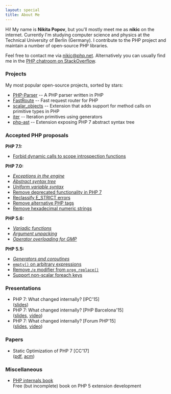 ```yaml
---
layout: special
title: About Me
---
```

Hi! My name is **Nikita Popov**, but you'll mostly meet me as **nikic** on the internet. Currently I'm studying computer
science and physics at the Technical University of Berlin (Germany). I contribute to the PHP project and maintain a
number of open-source PHP libraries.

Feel free to contact me via [nikic@php.net](mailto:nikic@php.net). Alternatively you can usually find me in the
[PHP chatroom on StackOverflow](https://chat.stackoverflow.com/rooms/11/php).

### Projects

My most popular open-source projects, sorted by stars:

 * [PHP-Parser](https://github.com/nikic/PHP-Parser) -- A PHP parser written in PHP
 * [FastRoute](https://github.com/nikic/FastRoute) -- Fast request router for PHP
 * [scalar_objects](https://github.com/nikic/scalar_objects) -- Extension that adds support for method calls on
   primitive types in PHP
 * [iter](https://github.com/nikic/iter) -- Iteration primitives using generators
 * [php-ast](https://github.com/nikic/php-ast) -- Extension exposing PHP 7 abstract syntax tree

### Accepted PHP proposals

**PHP 7.1:**

 * [Forbid dynamic calls to scope introspection functions](https://wiki.php.net/rfc/forbid_dynamic_scope_introspection)

**PHP 7.0:**

 * [*Exceptions in the engine*](https://wiki.php.net/rfc/engine_exceptions_for_php7)
 * [*Abstract syntax tree*](https://wiki.php.net/rfc/abstract_syntax_tree)
 * [*Uniform variable syntax*](https://wiki.php.net/rfc/uniform_variable_syntax)
 * [Remove deprecated functionality in PHP 7](https://wiki.php.net/rfc/remove_deprecated_functionality_in_php7)
 * [Reclassify E_STRICT errors](https://wiki.php.net/rfc/reclassify_e_strict)
 * [Remove alternative PHP tags](https://wiki.php.net/rfc/remove_alternative_php_tags)
 * [Remove hexadecimal numeric strings](https://wiki.php.net/rfc/remove_hex_support_in_numeric_strings)

**PHP 5.6:**

 * [*Variadic functions*](https://wiki.php.net/rfc/variadics)
 * [*Argument unpacking*](https://wiki.php.net/rfc/argument_unpacking)
 * [*Operator overloading for GMP*](https://wiki.php.net/rfc/operator_overloading_gmp)

**PHP 5.5:**

 * [*Generators and coroutines*](https://wiki.php.net/rfc/generators)
 * [`empty()` on arbitrary expressions](https://wiki.php.net/rfc/empty_isset_exprs)
 * [Remove `/e` modifier from `preg_replace()`](https://wiki.php.net/rfc/remove_preg_replace_eval_modifier)
 * [Support non-scalar foreach keys](https://wiki.php.net/rfc/foreach-non-scalar-keys)

### Presentations

 * PHP 7: What changed internally? [IPC'15] <br>
   ([slides](https://www.slideshare.net/nikita_ppv/php-7-what-changed-internally))
 * PHP 7: What changed internally? [PHP Barcelona'15] <br>
   ([slides](https://www.slideshare.net/nikita_ppv/php-7-what-changed-internally-php-barcelona-2015),
    [video](https://www.youtube.com/watch?v=M8Ktic5sPlo))
 * PHP 7: What changed internally? [Forum PHP'15] <br>
   ([slides](https://www.slideshare.net/nikita_ppv/php-7-what-changed-internally-forum-php-2015),
    [video](https://www.youtube.com/watch?v=zekEqhaPmag))

### Papers

 * Static Optimization of PHP 7 [CC'17] <br>
   ([pdf](pdf/cc17_static_optimization.pdf),
    [acm](http://dl.acm.org/citation.cfm?id=3033026))

### Miscellaneous

 * [PHP internals book](http://www.phpinternalsbook.com/)
   <br> Free (but incomplete) book on PHP 5 extension development
